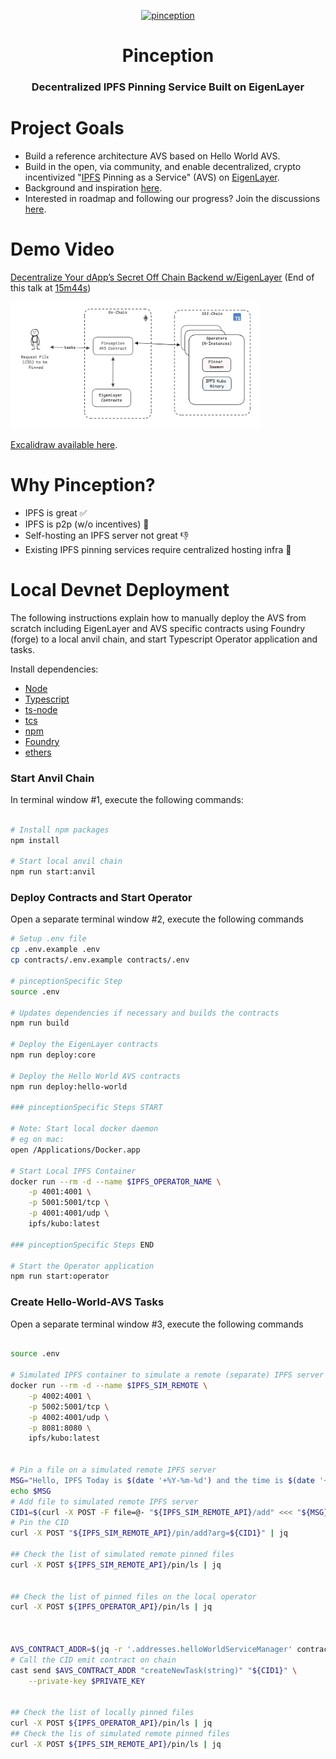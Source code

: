 <p align="center">
  <a href="https://github.com/wesfloyd/pinception">
    <img src="https://github.com/wesfloyd/pinception/assets/260568/fb6c8685-888b-450d-842b-9060a7fd0ace" alt="pinception" width="400"/>
  </a>
</p>

<h1 align="center">Pinception</h1>
<h3 align="center">Decentralized IPFS Pinning Service Built on EigenLayer</h2>

# Project Goals
- Build a reference architecture AVS based on Hello World AVS.
- Build in the open, via community, and enable decentralized, crypto incentivized "[IPFS](ipfs.tech) Pinning as a Service" (AVS) on [EigenLayer](https://docs.eigenlayer.xyz/eigenlayer/overview). 
- Background and inspiration [here](https://x.com/DennisonBertram/status/1772621874192584962).
- Interested in roadmap and following our progress? Join the discussions [here](https://github.com/wesfloyd/pinception/discussions).

# Demo Video

[Decentralize Your dApp’s Secret Off Chain Backend w/EigenLayer](https://www.youtube.com/watch?v=_rWdJZkJYVw) (End of this talk at [15m44s](https://youtu.be/_rWdJZkJYVw?si=8K0D4iworyjwnPxw&t=944))

<p><img width="400" alt="image" src="assets/pinception-architecture.png"></p>
<a href="https://link.excalidraw.com/l/1XPZRMVbRNH/Ai6Tz8fAVsw">Excalidraw available here</a>.


# Why Pinception?
- IPFS is great ✅
- IPFS is p2p (w/o incentives) 🤷
- Self-hosting an IPFS server not great 👎
- Existing IPFS pinning services require centralized hosting infra 😬






# Local Devnet Deployment


The following instructions explain how to manually deploy the AVS from scratch including EigenLayer and AVS specific contracts using Foundry (forge) to a local anvil chain, and start Typescript Operator application and tasks.

Install dependencies:

- [Node](https://nodejs.org/en/download/)
- [Typescript](https://www.typescriptlang.org/download)
- [ts-node](https://www.npmjs.com/package/ts-node)
- [tcs](https://www.npmjs.com/package/tcs#installation)
- [npm](https://docs.npmjs.com/downloading-and-installing-node-js-and-npm)
- [Foundry](https://getfoundry.sh/)
- [ethers](https://www.npmjs.com/package/ethers)

### Start Anvil Chain

In terminal window #1, execute the following commands:

```sh

# Install npm packages
npm install

# Start local anvil chain
npm run start:anvil
```

### Deploy Contracts and Start Operator

Open a separate terminal window #2, execute the following commands

```sh
# Setup .env file
cp .env.example .env
cp contracts/.env.example contracts/.env

# pinceptionSpecific Step
source .env

# Updates dependencies if necessary and builds the contracts 
npm run build

# Deploy the EigenLayer contracts
npm run deploy:core

# Deploy the Hello World AVS contracts
npm run deploy:hello-world

### pinceptionSpecific Steps START

# Note: Start local docker daemon
# eg on mac: 
open /Applications/Docker.app

# Start Local IPFS Container
docker run --rm -d --name $IPFS_OPERATOR_NAME \
    -p 4001:4001 \
    -p 5001:5001/tcp \
    -p 4001:4001/udp \
    ipfs/kubo:latest

### pinceptionSpecific Steps END

# Start the Operator application
npm run start:operator

```

### Create Hello-World-AVS Tasks

Open a separate terminal window #3, execute the following commands

```sh

source .env

# Simulated IPFS container to simulate a remote (separate) IPFS server for testing
docker run --rm -d --name $IPFS_SIM_REMOTE \
    -p 4002:4001 \
    -p 5002:5001/tcp \
    -p 4002:4001/udp \
    -p 8081:8080 \
    ipfs/kubo:latest


# Pin a file on a simulated remote IPFS server
MSG="Hello, IPFS Today is $(date '+%Y-%m-%d') and the time is $(date '+%H:%M:%S') .. and Nashville is amazing"
echo $MSG
# Add file to simulated remote IPFS server
CID1=$(curl -X POST -F file=@- "${IPFS_SIM_REMOTE_API}/add" <<< "${MSG}" | jq -r .Hash)
# Pin the CID
curl -X POST "${IPFS_SIM_REMOTE_API}/pin/add?arg=${CID1}" | jq

## Check the list of simulated remote pinned files
curl -X POST ${IPFS_SIM_REMOTE_API}/pin/ls | jq 


## Check the list of pinned files on the local operator
curl -X POST ${IPFS_OPERATOR_API}/pin/ls | jq



AVS_CONTRACT_ADDR=$(jq -r '.addresses.helloWorldServiceManager' contracts/deployments/hello-world/31337.json)
# Call the CID emit contract on chain
cast send $AVS_CONTRACT_ADDR "createNewTask(string)" "${CID1}" \
    --private-key $PRIVATE_KEY


## Check the list of locally pinned files
curl -X POST ${IPFS_OPERATOR_API}/pin/ls | jq 
## Check the lis of simulated remote pinned files
curl -X POST ${IPFS_SIM_REMOTE_API}/pin/ls | jq 
```

